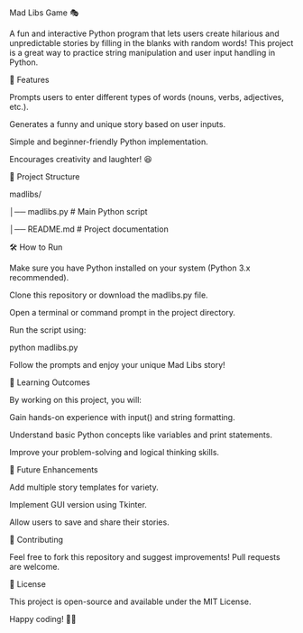 Mad Libs Game 🎭

A fun and interactive Python program that lets users create hilarious and unpredictable stories by filling in the blanks with random words! This project is a great way to practice string manipulation and user input handling in Python.


🚀 Features

Prompts users to enter different types of words (nouns, verbs, adjectives, etc.).

Generates a funny and unique story based on user inputs.

Simple and beginner-friendly Python implementation.

Encourages creativity and laughter! 😆


📂 Project Structure

madlibs/

│── madlibs.py  # Main Python script

│── README.md   # Project documentation


🛠️ How to Run

Make sure you have Python installed on your system (Python 3.x recommended).

Clone this repository or download the madlibs.py file.

Open a terminal or command prompt in the project directory.

Run the script using:



python madlibs.py



Follow the prompts and enjoy your unique Mad Libs story!


🎯 Learning Outcomes

By working on this project, you will:

Gain hands-on experience with input() and string formatting.

Understand basic Python concepts like variables and print statements.

Improve your problem-solving and logical thinking skills.


📌 Future Enhancements

Add multiple story templates for variety.

Implement GUI version using Tkinter.

Allow users to save and share their stories.


🤝 Contributing

Feel free to fork this repository and suggest improvements! Pull requests are welcome.


📜 License

This project is open-source and available under the MIT License.

Happy coding! 🚀🎉
